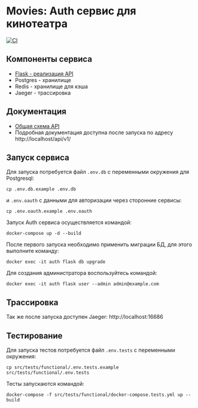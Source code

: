 # Movies: Auth сервис для кинотеатра

[![CI](https://github.com/georotor/movies_auth/actions/workflows/tests.yml/badge.svg)](https://github.com/georotor/movies_auth/actions/workflows/tests.yml)

## Компоненты сервиса
- [Flask - реализация API](https://github.com/georotor/movies_auth/tree/main/src)
- Postgres - хранилище
- Redis - хранилище для кэша
- Jaeger - трассировка

## Документация
- [Общая схема API](https://github.com/georotor/movies_auth/blob/main/docs/Auth%20API.pdf)
- Подробная документация доступна после запуска по адресу http://localhost/api/v1/

## Запуск сервиса

Для запуска потребуется файл `.env.db` с переменными окружения для Postgresql:
```commandline
cp .env.db.example .env.db
```

и `.env.oauth` с данными для авторизации через сторонние сервисы:
```commandline
cp .env.oauth.example .env.oauth
```

Запуск Auth сервиса осуществляется командой:
```commandline
docker-compose up -d --build
```

После первого запуска необходимо применить миграции БД, для этого выполните команду:
```commandline
docker exec -it auth flask db upgrade
```

Для создания администратора воспользуйтесь командой:
```commandline
docker exec -it auth flask user --admin admin@example.com
```

## Трассировка
Так же после запуска доступен Jaeger: http://localhost:16686

## Тестирование

Для запуска тестов потребуется файл `.env.tests` с переменными окружения:
```commandline
cp src/tests/functional/.env.tests.example src/tests/functional/.env.tests
```
Тесты запускаются командой:
```commandline
docker-compose -f src/tests/functional/docker-compose.tests.yml up --build
```
